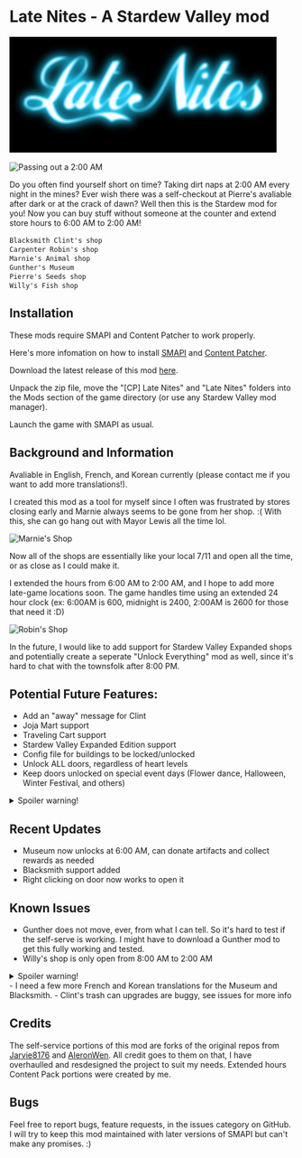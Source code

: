 # Late Nites - A Stardew Valley mod

![Late Nites](/media/latenites.png)

![Passing out a 2:00 AM](/media/two_am.gif)

Do you often find yourself short on time? Taking dirt naps at 2:00 AM every night in the mines?
Ever wish there was a self-checkout at Pierre's avaliable after dark or at the crack of dawn? Well then this
is the Stardew mod for you!
Now you can buy stuff without someone at the counter and extend store hours to 6:00 AM to 2:00 AM!

    Blacksmith Clint's shop
    Carpenter Robin's shop
    Marnie's Animal shop
    Gunther's Museum
    Pierre's Seeds shop
    Willy's Fish shop

## Installation

These mods require SMAPI and Content Patcher to work properly.

Here's more infomation on how to install [SMAPI](https://stardewvalleywiki.com/Modding:Player_Guide/Getting_Started) and [Content Patcher](https://www.nexusmods.com/stardewvalley/mods/1915).

Download the latest release of this mod [here](https://github.com/montgomerysamantha/LateNites/releases/).

Unpack the zip file, move the "[CP] Late Nites" and "Late Nites" folders into the Mods section of the game directory (or use any Stardew Valley mod manager).

Launch the game with SMAPI as usual.

## Background and Information

Avaliable in English, French, and Korean currently (please contact me if you want to add more translations!).

I created this mod as a tool for myself since I often was frustrated by stores closing early and Marnie always seems to be gone from her shop. :(
With this, she can go hang out with Mayor Lewis all the time lol.

![Marnie's Shop](/media/marnies.gif)

Now all of the shops are essentially like your local 7/11 and open all the time, or as close as I could make it.

I extended the hours from 6:00 AM to 2:00 AM, and I hope to add more late-game locations soon.
The game handles time using an extended 24 hour clock (ex: 6:00AM is 600, midnight is 2400, 2:00AM is 2600 for those that need it :D)

![Robin's Shop](/media/robins.gif)

In the future, I would like to add support for Stardew Valley Expanded shops and potentially create a seperate "Unlock Everything" mod as well, since it's
hard to chat with the townsfolk after 8:00 PM.

## Potential Future Features:
- Add an "away" message for Clint
- Joja Mart support
- Traveling Cart support
- Stardew Valley Expanded Edition support
- Config file for buildings to be locked/unlocked
- Unlock ALL doors, regardless of heart levels
- Keep doors unlocked on special event days (Flower dance, Halloween, Winter Festival, and others)
<details>
  <summary>Spoiler warning!</summary>
    Add support for late game locations like:
    ```
    - Sandy's shop
    - Ginger Island
    ```
</details>

## Recent Updates
- Museum now unlocks at 6:00 AM, can donate artifacts and collect rewards as needed
- Blacksmith support added
- Right clicking on door now works to open it

## Known Issues
- Gunther does not move, ever, from what I can tell. So it's hard to test if the self-serve is working. I might have to download a Gunther mod to get this
fully working and tested.
- Willy's shop is only open from 8:00 AM to 2:00 AM
<details>
  <summary>Spoiler warning!</summary>

  I think this is a late game problem. Once you unlock the island, WIlly changes his hours to 8:00 AM for boat rides. This is probably what caused the change.

</details>
- I need a few more French and Korean translations for the Museum and Blacksmith.
- Clint's trash can upgrades are buggy, see issues for more info

## Credits

The self-service portions of this mod are forks of the original repos from [Jarvie8176](https://github.com/Jarvie8176) and [AleronWen](https://github.com/AleronWen/StardewMods).
All credit goes to them on that, I have overhaulled and resdesigned the project to suit my needs.
Extended hours Content Pack portions were created by me.

## Bugs
Feel free to report bugs, feature requests, in the issues category on GitHub. I will try to keep this mod maintained with later versions of SMAPI but can't make any promises. :)

